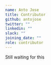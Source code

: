 ```yaml
---
name: Anto Jose
title: Contributor
github: antojose
twitter: ""
linkedin: ""
slack: ""
joining_date: ""
role: contributor
---
```


Still waiting for this
